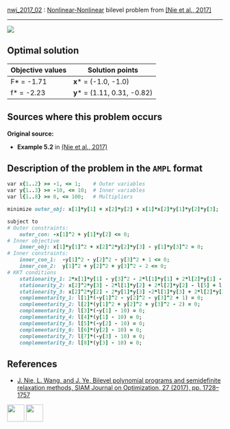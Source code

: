[nwj_2017_02](/BASBLib/NLP-NLP/nwj_2017_02) : [Nonlinear-Nonlinear](/BASBLib/NLP-NLP-problems) bilevel problem from [\[Nie et al., 2017\]][Nie et al., 2017]

---

![](/BASBLib/images/nwj_2017_02_eq.jpg)

## Optimal solution

Objective values   | Solution points              |
------------------ | ---------------------------- |
F* = -1.71         | __x__* = (-1.0, -1.0)        |
f* = -2.23         | __y__* = (1.11, 0.31, -0.82) |

## Sources where this problem occurs

__Original source:__

 - __Example 5.2__ in [(Nie et al., 2017)][Nie et al., 2017]

## Description of the problem in the `AMPL` format

```ruby
var x{1..2} >= -1, <= 1;    # Outer variables
var y{1..3} >= -10, <= 10;  # Inner variables
var l{1..8} >= 0, <= 100;   # Multipliers

minimize outer_obj: x[1]*y[1] + x[2]*y[2] + x[1]*x[2]*y[1]*y[2]*y[3];

subject to
# Outer constraints:
    outer_con: -x[1]^2 + y[1]*y[2] <= 0;
# Inner objective
    inner_obj: x[1]*y[1]^2 + x[2]^2*y[2]*y[3] - y[1]*y[3]^2 = 0;
# Inner constraints:
    inner_con_1:  -y[1]^2 - y[2]^2 - y[3]^2 + 1 <= 0;
    inner_con_2:  y[1]^2 + y[2]^2 + y[3]^2 - 2 <= 0;
# KKT conditions
    stationarity_1: 2*x[1]*y[1] - y[3]^2 - 2*l[1]*y[1] + 2*l[2]*y[1] - l[3] + l[4] = 0;
    stationarity_2: x[2]^2*y[3] - 2*l[1]*y[2] + 2*l[2]*y[2] - l[5] + l[6] = 0;
    stationarity_3: x[2]^2*y[2] - 2*y[1]*y[3] -2*l[1]*y[3] + 2*l[2]*y[3] - l[7] + l[8] = 0;
    complementarity_1: l[1]*(-y[1]^2 - y[2]^2 - y[3]^2 + 1) = 0;
    complementarity_2: l[2]*(y[1]^2 + y[2]^2 + y[3]^2 - 2) = 0;
    complementarity_3: l[3]*(-y[1] - 10) = 0;
    complementarity_4: l[4]*(y[1] - 10) = 0;
    complementarity_5: l[5]*(-y[2] - 10) = 0;
    complementarity_6: l[6]*(y[2] - 10) = 0;
    complementarity_7: l[7]*(-y[3] - 10) = 0;
    complementarity_8: l[8]*(y[3] - 10) = 0;
```

##  References

 - [J. Nie, L. Wang, and J. Ye, Bilevel polynomial programs and semidefinite relaxation methods, SIAM Journal on Optimization, 27 (2017), pp. 1728–1757](https://doi.org/10.1137/15M1052172)

[<img src="http://www.interupgrade.com/images/pfeil-backbutton.png" width="40" height="40">](/BASBLib/NLP-NLP-problems "Back to summary of NLP-NLP bilevel problems")
[<img src="https://cdn1.iconfinder.com/data/icons/MetroStation-PNG/128/MB__home.png" width="40" height="40">](/BASBLib/index "Back to homepage")

[Nie et al., 2017]: https://doi.org/10.1137/15M1052172
